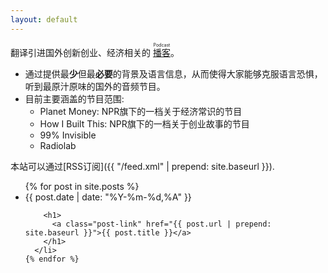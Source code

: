 ```yaml
---
layout: default
---
```


翻译引进国外创新创业、经济相关的 <ruby><rb><a href="https://en.wikipedia.org/wiki/Podcast"> 播客 </a> </rb><rp>(</rp><rt>Podcast</rt><rp>)</rp></ruby>。

- 通过提供最**少**但最**必要**的背景及语言信息，从而使得大家能够克服语言恐惧，听到最原汁原味的国外的音频节目。
- 目前主要涵盖的节目范围:
	- Planet Money: NPR旗下的一档关于经济常识的节目
	-	How I Built This: NPR旗下的一档关于创业故事的节目
	-	99% Invisible
	-	Radiolab

本站可以通过[RSS订阅]({{ "/feed.xml" | prepend: site.baseurl }}).

<div class="home">

  <ul class="post-list">
    {% for post in site.posts %}
      <li>
        <span class="post-meta">{{ post.date | date: "%Y-%m-%d,%A" }}</span>

        <h1>
          <a class="post-link" href="{{ post.url | prepend: site.baseurl }}">{{ post.title }}</a>
        </h1>
      </li>
    {% endfor %}
  </ul>

</div>
